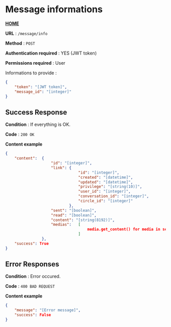 # Message informations
**[HOME](../README.md)**

**URL** : `/message/info`

**Method** : `POST`

**Authentication required** : YES (JWT token)

**Permissions required** : User


Informations to provide :

```json
{
    "token": "[JWT token]",
    "message_id": "[integer]"
}
```

## Success Response

**Condition** : If everything is OK.

**Code** : `200 OK`

**Content example**

```json
{
    "content":  {
                    "id": "[integer]",
                    "link": {
                                "id": "[integer]",
                                "created": "[datetime]",
                                "updated": "[datetime]",
                                "privilege": "[string(10)]",
                                "user_id": "[integer]",
                                "conversation_id": "[integer]",
                                "circle_id": "[integer]"
                            },
                    "sent": "[boolean]",
                    "read": "[boolean]",
                    "content": "[string(8192)]",
                    "medias":   [
                                    media.get_content() for media in self.media_links
                                ]
                },
    "success": True
}
```

## Error Responses

**Condition** : Error occured.

**Code** : `400 BAD REQUEST`

**Content example**

```json
{
    "message": "[Error message]",
    "success": False
}
```